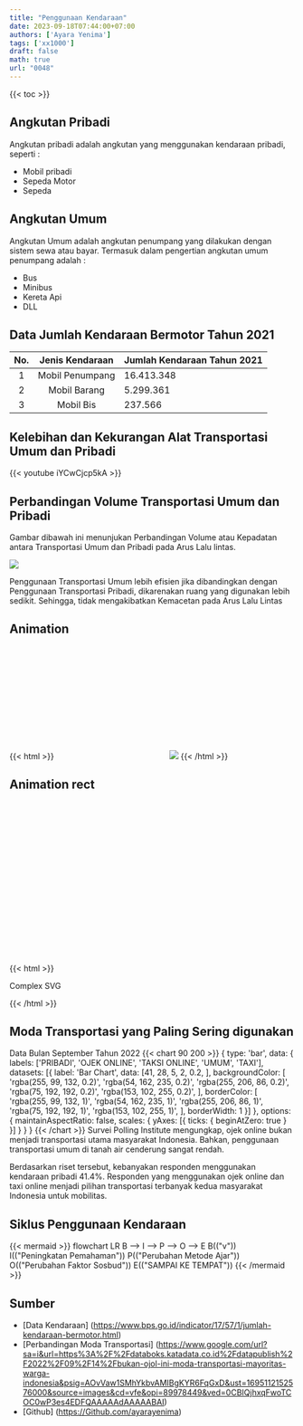 ```yaml
---
title: "Penggunaan Kendaraan"
date: 2023-09-18T07:44:00+07:00
authors: ['Ayara Yenima']
tags: ['xx1000']
draft: false
math: true
url: "0048"
---
```

{{< toc >}}

## Angkutan Pribadi
Angkutan pribadi adalah angkutan yang menggunakan kendaraan pribadi, seperti :
- Mobil pribadi
- Sepeda Motor
- Sepeda

## Angkutan Umum
Angkutan Umum adalah angkutan penumpang yang dilakukan dengan sistem sewa atau bayar. Termasuk dalam pengertian angkutan umum penumpang adalah :
- Bus
- Minibus
- Kereta Api
- DLL


## Data Jumlah Kendaraan Bermotor Tahun 2021
No. | Jenis Kendaraan | Jumlah Kendaraan Tahun 2021
:-: | :-:| :-
1| Mobil Penumpang | 16.413.348
2| Mobil Barang | 5.299.361
3| Mobil Bis | 237.566


## Kelebihan dan Kekurangan Alat Transportasi Umum dan Pribadi
{{< youtube iYCwCjcp5kA >}}

## Perbandingan Volume Transportasi Umum dan Pribadi
Gambar dibawah ini menunjukan Perbandingan Volume atau Kepadatan antara Transportasi Umum dan Pribadi pada Arus Lalu lintas.

![](https://i.redd.it/wuqrl6km0jp31.jpg)

Penggunaan Transportasi Umum lebih efisien jika dibandingkan dengan Penggunaan Transportasi Pribadi, dikarenakan ruang yang digunakan lebih sedikit. Sehingga, tidak mengakibatkan Kemacetan pada Arus Lalu Lintas


## Animation
{{< html >}}
<svg width="200" height="200" xmlns="http://www.w3.org/2000/svg">
  <img src="bus.svg"/>
  <rect x="10" y="10" width="50" height="50" fill="blue">
    <animate attributeName="width" from="50" to="150" dur="2s" begin="0s" repeatCount="indefinite" />
    <animate attributeName="height" from="50" to="150" dur="2s" begin="0s" repeatCount="indefinite" />
    <animate attributeName="fill" values="blue;red;green;blue" dur="4s" begin="0s" repeatCount="indefinite" />
  </rect>
</svg>
{{< /html >}}

## Animation rect
{{< html >}}
<svg width="400" height="300" xmlns="http://www.w3.org/2000/svg">
  <!-- Rectangle with gradients -->
  <defs>
    <linearGradient id="grad1" x1="0%" y1="0%" x2="100%" y2="0%">
      <stop offset="0%" style="stop-color:rgb(255,0,0);stop-opacity:1" />
      <stop offset="100%" style="stop-color:rgb(0,0,255);stop-opacity:1" />
    </linearGradient>
  </defs>

  <rect x="20" y="20" width="200" height="100" fill="url(#grad1)" stroke="green" stroke-width="3" />

  <!-- Text element -->
  <text x="30" y="160" font-family="Arial" font-size="24" fill="black">Complex SVG</text>

  <!-- Circle with animation -->
  <circle cx="250" cy="150" r="20" fill="orange">
    <animate attributeName="r" from="20" to="50" dur="2s" begin="0s" repeatCount="indefinite" />
  </circle>
</svg>
{{< /html >}}

## Moda Transportasi yang Paling Sering digunakan
Data Bulan September Tahun 2022
{{< chart 90 200 >}}
{
    type: 'bar',
    data: {
        labels: ['PRIBADI', 'OJEK ONLINE', 'TAKSI ONLINE', 'UMUM', 'TAXI'],
        datasets: [{
            label: 'Bar Chart',
            data: [41, 28, 5, 2, 0.2, ],
            backgroundColor: [
                'rgba(255, 99, 132, 0.2)',
                'rgba(54, 162, 235, 0.2)',
                'rgba(255, 206, 86, 0.2)',
                'rgba(75, 192, 192, 0.2)',
                'rgba(153, 102, 255, 0.2)',
            ],
            borderColor: [
                'rgba(255, 99, 132, 1)',
                'rgba(54, 162, 235, 1)',
                'rgba(255, 206, 86, 1)',
                'rgba(75, 192, 192, 1)',
                'rgba(153, 102, 255, 1)',
            ],
            borderWidth: 1
        }]
    },
    options: {
        maintainAspectRatio: false,
        scales: {
            yAxes: [{
                ticks: {
                    beginAtZero: true
                }
            }]
        }
    }
}
{{< /chart >}}
Survei Polling Institute mengungkap, ojek online bukan menjadi transportasi utama masyarakat Indonesia. Bahkan, penggunaan transportasi umum di tanah air cenderung sangat rendah.

Berdasarkan riset tersebut, kebanyakan responden menggunakan kendaraan pribadi 41.4%. Responden yang menggunakan ojek online dan taxi online menjadi pilihan transportasi terbanyak kedua masyarakat Indonesia untuk mobilitas.

## Siklus Penggunaan Kendaraan
{{< mermaid >}}
flowchart LR
    B --> I --> P --> O --> E
    B(("v"))
    I(("Peningkatan Pemahaman"))
    P(("Perubahan Metode Ajar"))
    O(("Perubahan Faktor Sosbud"))
    E(("SAMPAI KE TEMPAT"))
{{< /mermaid >}}

## Sumber
+ [Data Kendaraan] (https://www.bps.go.id/indicator/17/57/1/jumlah-kendaraan-bermotor.html)
+ [Perbandingan Moda Transportasi] (https://www.google.com/url?sa=i&url=https%3A%2F%2Fdataboks.katadata.co.id%2Fdatapublish%2F2022%2F09%2F14%2Fbukan-ojol-ini-moda-transportasi-mayoritas-warga-indonesia&psig=AOvVaw1SMhYkbvAMIBgKYR6FqGxD&ust=1695112152576000&source=images&cd=vfe&opi=89978449&ved=0CBIQjhxqFwoTCOC0wP3es4EDFQAAAAAdAAAAABAI)
+ [Github] (https://Github.com/ayarayenima)
